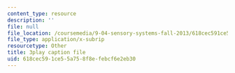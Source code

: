 ```yaml
---
content_type: resource
description: ''
file: null
file_location: /coursemedia/9-04-sensory-systems-fall-2013/618cec591ce55a758f8efebcf6e2eb30_M2KHrh_fCHE.vtt
file_type: application/x-subrip
resourcetype: Other
title: 3play caption file
uid: 618cec59-1ce5-5a75-8f8e-febcf6e2eb30
---
```

